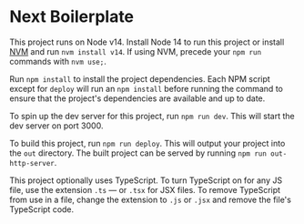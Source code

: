 # Next Boilerplate

This project runs on Node v14. Install Node 14 to run this project or install <a href="https://github.com/nvm-sh/nvm#install--update-script" target="_blank" rel="noopener noreferrer">NVM</a> and run `nvm install v14`. If using NVM, precede your `npm run` commands with `nvm use;`.

Run `npm install` to install the project dependencies. Each NPM script except for `deploy` will run an `npm install` before running the command to ensure that the project's dependencies are available and up to date.

To spin up the dev server for this project, run `npm run dev`. This will start the dev server on port 3000.

To build this project, run `npm run deploy`. This will output your project into the `out` directory. The built project can be served by running `npm run out-http-server`.

This project optionally uses TypeScript. To turn TypeScript on for any JS file, use the extension `.ts` — or `.tsx` for JSX files. To remove TypeScript from use in a file, change the extension to `.js` or `.jsx` and remove the file's TypeScript code.
